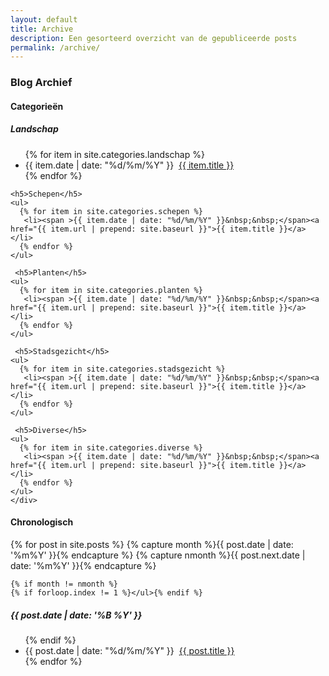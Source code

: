 ```yaml
---
layout: default
title: Archive
description: Een gesorteerd overzicht van de gepubliceerde posts
permalink: /archive/
---
```


 <h3 class="text-center">Blog Archief</h3>

 <main id="archive">

  <div class="archie-box">

   <h4>Categorie&euml;n</h4>

   <h5>Landschap</h5>
    <ul>
      {% for item in site.categories.landschap %}
       <li><span >{{ item.date | date: "%d/%m/%Y" }}&nbsp;&nbsp;</span><a href="{{ item.url | prepend: site.baseurl }}">{{ item.title }}</a></li>  
      {% endfor %}     
    </ul>    

    <h5>Schepen</h5>
    <ul>
      {% for item in site.categories.schepen %}
       <li><span >{{ item.date | date: "%d/%m/%Y" }}&nbsp;&nbsp;</span><a href="{{ item.url | prepend: site.baseurl }}">{{ item.title }}</a></li>  
      {% endfor %}     
    </ul>

     <h5>Planten</h5>
    <ul>
      {% for item in site.categories.planten %}
       <li><span >{{ item.date | date: "%d/%m/%Y" }}&nbsp;&nbsp;</span><a href="{{ item.url | prepend: site.baseurl }}">{{ item.title }}</a></li>  
      {% endfor %}     
    </ul>

     <h5>Stadsgezicht</h5>
    <ul>
      {% for item in site.categories.stadsgezicht %}
       <li><span >{{ item.date | date: "%d/%m/%Y" }}&nbsp;&nbsp;</span><a href="{{ item.url | prepend: site.baseurl }}">{{ item.title }}</a></li>  
      {% endfor %}     
    </ul>

     <h5>Diverse</h5>
    <ul>
      {% for item in site.categories.diverse %}
       <li><span >{{ item.date | date: "%d/%m/%Y" }}&nbsp;&nbsp;</span><a href="{{ item.url | prepend: site.baseurl }}">{{ item.title }}</a></li>  
      {% endfor %}     
    </ul>
    </div>

  <div class="archive-box">
   <h4>Chronologisch</h4>
  {% for post in site.posts %}
  {% capture month %}{{ post.date | date: '%m%Y' }}{% endcapture %}
  {% capture nmonth %}{{ post.next.date | date: '%m%Y' }}{% endcapture %}

    {% if month != nmonth %}
    {% if forloop.index != 1 %}</ul>{% endif %}

  <h5>{{ post.date | date: '%B %Y' }}</h5>
  <ul>
    {% endif %}
    <li><span >{{ post.date | date: "%d/%m/%Y" }}&nbsp;&nbsp;</span><a href="{{ post.url | prepend: site.baseurl }}">{{ post.title }}</a></li>  
    {% endfor %}
  </ul>
  </div>

</main>
